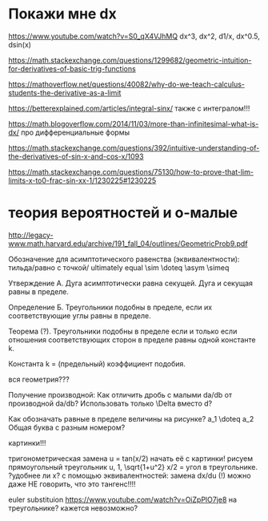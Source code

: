 # Покажи мне dx

https://www.youtube.com/watch?v=S0_qX4VJhMQ
dx^3, dx^2, d1/x, dx^0.5, dsin(x)

https://math.stackexchange.com/questions/1299682/geometric-intuition-for-derivatives-of-basic-trig-functions


https://mathoverflow.net/questions/40082/why-do-we-teach-calculus-students-the-derivative-as-a-limit



https://betterexplained.com/articles/integral-sinx/
также с интегралом!!!



https://math.blogoverflow.com/2014/11/03/more-than-infinitesimal-what-is-dx/
про дифференциальные формы


https://math.stackexchange.com/questions/392/intuitive-understanding-of-the-derivatives-of-sin-x-and-cos-x/1093


https://math.stackexchange.com/questions/75130/how-to-prove-that-lim-limits-x-to0-frac-sin-xx-1/1230225#1230225




# теория вероятностей и о-малые

http://legacy-www.math.harvard.edu/archive/191_fall_04/outlines/GeometricProb9.pdf



Обозначение для асимптотического равенства (эквивалентности): тильда/равно с точкой/
ultimately equal
\sim \doteq \asym \simeq


Утверждение А. Дуга асимптотически равна секущей. 
Дуга и секущая равны в пределе. 

Определение Б. Треугольники подобны в пределе, если их соответствующие углы равны в пределе.

Теорема (?). Треугольники подобны в пределе если и только если
отношения соответствующих сторон в пределе равны одной константе k.

Константа k = (предельный) коэффициент подобия. 

вся геометрия???

Получение производной:
Как отличить дробь с малыми da/db от производной da/db?
Использовать только \Delta вместо d?

Как обозначать равные в пределе величины на рисунке?
a_1 \doteq a_2
Общая буква с разным номером?

картинки!!!

тригонометрическая замена   u = tan(x/2)
начать её с картинки!
рисуем прямоугольный треугольник u, 1, \sqrt{1+u^2}
x/2 = угол в треугольнике. ?удобнее ли х?
с помощью эквивалентностей: замена dx/du (!) можно даже НЕ говорить, что это тангенс!!!!

euler substituion
https://www.youtube.com/watch?v=OiZpPlO7je8
на треугольнике? кажется невозможно?





